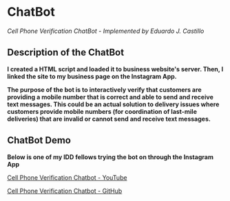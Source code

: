 # ChatBot

*Cell Phone Verification ChatBot - Implemented by Eduardo J. Castillo*

## Description of the ChatBot

**I created a HTML script and loaded it to business website's server. Then, I linked the site to my business page on the Instagram App.**

**The purpose of the bot is to interactively verify that customers are providing a mobile number that is correct and able to send and receive text messages. This could be an actual solution to delivery issues where customers provide mobile numbers (for coordination of last-mile deliveries) that are invalid or cannot send and receive text messages.**

## ChatBot Demo

**Below is one of my IDD fellows trying the bot on through the Instagram App**

[Cell Phone Verification Chatbot - YouTube](https://www.youtube.com/watch?v=s8M7ZvCBwpI)

[Cell Phone Verification Chatbot - GitHub](Lab6_merged_Trim_Final.mp4)
